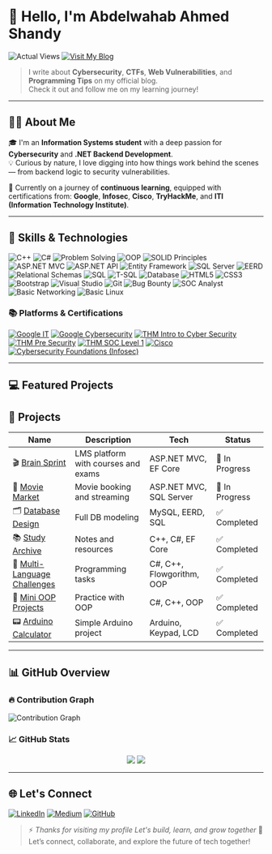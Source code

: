# 👋 Hello, I'm Abdelwahab Ahmed Shandy

![Actual Views](https://komarev.com/ghpvc/?username=abdelwahab-ahmed-shandy&color=blue) [![Visit My Blog](https://img.shields.io/badge/Visit%20My%20Blog-2962FF?style=flat-square&logo=hashnode&logoColor=white)](https://abdelwahabshandy.hashnode.dev)
> I write about **Cybersecurity**, **CTFs**, **Web Vulnerabilities**, and **Programming Tips** on my official blog.  
> Check it out and follow me on my learning journey!

---

## 🧑‍💻 About Me

🎓 I'm an **Information Systems student** with a deep passion for **Cybersecurity** and **.NET Backend Development**.  
💡 Curious by nature, I love digging into how things work behind the scenes — from backend logic to security vulnerabilities.

🎯 Currently on a journey of **continuous learning**, equipped with certifications from:
**Google**, **Infosec**, **Cisco**, **TryHackMe**, and **ITI (Information Technology Institute)**.

---

## 💼 Skills & Technologies

![C++](https://img.shields.io/badge/C++-00599C?logo=c%2B%2B&logoColor=white)
![C#](https://img.shields.io/badge/C%23-68217A?logo=csharp&logoColor=white)
![Problem Solving](https://img.shields.io/badge/Problem%20Solving-FF4500?logo=lightbulb&logoColor=white)
![OOP](https://img.shields.io/badge/OOP-228B22?logo=oop&logoColor=white)
![SOLID Principles](https://img.shields.io/badge/SOLID-0078D4?logo=dotnet&logoColor=white)
![ASP.NET MVC](https://img.shields.io/badge/ASP.NET%20MVC-512BD4?logo=dotnet&logoColor=white)
![ASP.NET API](https://img.shields.io/badge/ASP.NET%20API-512BD4?logo=dotnet&logoColor=white)
![Entity Framework](https://img.shields.io/badge/Entity%20Framework-1572B6?logo=ef&logoColor=white)
![SQL Server](https://img.shields.io/badge/SQL%20Server-B7312C?logo=microsoftsqlserver&logoColor=white)
![EERD](https://img.shields.io/badge/EERD-4B8BBE?logo=diagram&logoColor=white)
![Relational Schemas](https://img.shields.io/badge/Relational%20Schemas-16A085?logo=table&logoColor=white)
![SQL](https://img.shields.io/badge/SQL-4479A1?logo=sql&logoColor=white)
![T-SQL](https://img.shields.io/badge/T--SQL-CC2927?logo=microsoftsqlserver&logoColor=white)
![Database](https://img.shields.io/badge/Database-F39C12?logo=database&logoColor=white)
![HTML5](https://img.shields.io/badge/HTML5-FF5722?logo=html5&logoColor=white)
![CSS3](https://img.shields.io/badge/CSS3-2965F1?logo=css3&logoColor=white)
![Bootstrap](https://img.shields.io/badge/Bootstrap-7952B3?logo=bootstrap&logoColor=white)
![Visual Studio](https://img.shields.io/badge/Visual%20Studio-5C2D91?logo=visualstudio&logoColor=white)
![Git](https://img.shields.io/badge/Git-F05032?logo=git&logoColor=white)
![Bug Bounty](https://img.shields.io/badge/Bug%20Bounty-FFD700?logo=bugcrowd&logoColor=black)
![SOC Analyst](https://img.shields.io/badge/SOC%20Analyst-6C757D?logo=shield&logoColor=white)
![Basic Networking](https://img.shields.io/badge/Networking-1F618D?logo=network-wired&logoColor=white)
![Basic Linux](https://img.shields.io/badge/Linux-FCC624?logo=linux&logoColor=black)

### 📚 Platforms & Certifications

[![Google IT](https://img.shields.io/badge/Google%20IT-4285F4?logo=google&logoColor=white)](https://www.coursera.org/account/accomplishments/specialization/certificate/Q3VLSMMTT92Q)
[![Google Cybersecurity](https://img.shields.io/badge/Google%20Cybersecurity-4285F4?logo=google&logoColor=white)](https://www.coursera.org/account/accomplishments/specialization/certificate/S8WNUGABPSRE)
[![THM Intro to Cyber Security](https://img.shields.io/badge/Intro%20to%20Cyber%20Security-88CC14?logo=tryhackme&logoColor=white)](https://tryhackme-certificates.s3-eu-west-1.amazonaws.com/THM-Y8OSU58WFX.png)
[![THM Pre Security](https://img.shields.io/badge/Pre%20Security-88CC14?logo=tryhackme&logoColor=white)](https://tryhackme-certificates.s3-eu-west-1.amazonaws.com/THM-KMB2V4BNQ7.png)
[![THM SOC Level 1](https://img.shields.io/badge/SOC%20Level%201-88CC14?logo=tryhackme&logoColor=white)](https://tryhackme-certificates.s3-eu-west-1.amazonaws.com/THM-3SQBPBNHY6.png)
[![Cisco](https://img.shields.io/badge/Cisco-1BA0D7?logo=cisco&logoColor=white)](https://www.credly.com/badges/c909386b-3c65-476c-90fd-732bbeda98d9/linked_in_profile)
[![Cybersecurity Foundations (Infosec)](https://img.shields.io/badge/Cybersecurity%20Foundations-5E3AA0?logo=security&logoColor=white)](https://www.coursera.org/account/accomplishments/specialization/certificate/TDLQWLASGRSV)

---

## 💻 Featured Projects

## 🚀 Projects

| Name | Description | Tech | Status |
|------|-------------|------|--------|
| 🎬 [Brain Sprint](https://github.com/abdelwahab-ahmed-shandy/Brain-Sprint) | LMS platform with courses and exams | ASP.NET MVC, EF Core | 🚧 In Progress |
| 🎥 [Movie Market](https://github.com/abdelwahab-ahmed-shandy/MovieMarket) | Movie booking and streaming | ASP.NET MVC, SQL Server | 🚧 In Progress |
| 🗂️ [Database Design](https://github.com/Abdelwahab-Shandy/Database-Design-with-ERD-EERD-Relational-Schemas-SQL-Implementation) | Full DB modeling | MySQL, EERD, SQL | ✅ Completed |
| 📚 [Study Archive](https://github.com/abdelwahab-ahmed-shandy/My-Study-Archive) | Notes and resources | C++, C#, EF Core | ✅ Completed |
| 🧠 [Multi-Language Challenges](https://github.com/abdelwahab-ahmed-shandy/Programming-Challenges-Multi-Language) | Programming tasks | C#, C++, Flowgorithm, OOP | ✅ Completed |
| 🧩 [Mini OOP Projects](https://github.com/Abdelwahab-Shandy/CSharp-OOP-Mini-Projects) | Practice with OOP | C#, C++, OOP | ✅ Completed |
| 📟 [Arduino Calculator](https://github.com/abdelwahab-ahmed-shandy/Arduino-Calculator-4x4-Keypad-LCD) | Simple Arduino project | Arduino, Keypad, LCD | ✅ Completed |

---

## 📊 GitHub Overview

### 🔥 Contribution Graph
![Contribution Graph](https://github-readme-activity-graph.vercel.app/graph?username=abdelwahab-ahmed-shandy&theme=radical)

### 📈 GitHub Stats  
<div align="center">
  <img src="https://github-readme-stats.vercel.app/api?username=abdelwahab-ahmed-shandy&show_icons=true&theme=radical" />
  <img src="https://github-readme-stats.vercel.app/api/top-langs/?username=abdelwahab-ahmed-shandy&layout=compact&theme=radical&langs_count=10" />
</div>

---

## 🌐 Let's Connect

[![LinkedIn](https://img.shields.io/badge/Followers-4000-blue?style=for-the-badge&logo=linkedin&logoColor=white)](https://www.linkedin.com/in/abdelwahab-ahmed-shandy/)
[![Medium](https://img.shields.io/badge/Followers-25-brightgreen?style=for-the-badge&logo=medium&logoColor=white)](https://medium.com/@abdelwahabshandy)
[![GitHub](https://img.shields.io/badge/GitHub-333333?style=for-the-badge&logo=github&logoColor=white)](https://github.com/abdelwahab-ahmed-shandy)

> ⚡ *Thanks for visiting my profile Let's build, learn, and grow together*
> 🚀 Let’s connect, collaborate, and explore the future of tech together!
